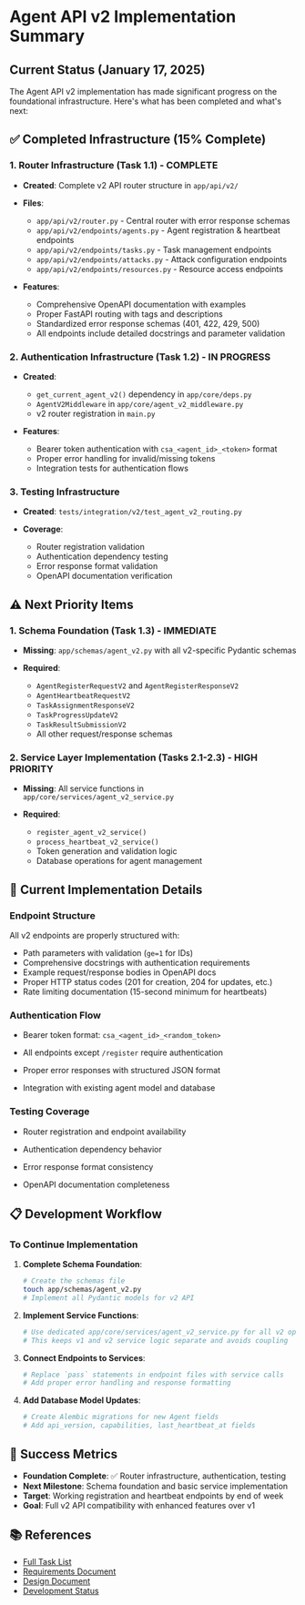 # Agent API v2 Implementation Summary

## Current Status (January 17, 2025)

The Agent API v2 implementation has made significant progress on the foundational infrastructure. Here's what has been completed and what's next:

## ✅ Completed Infrastructure (15% Complete)

### 1. Router Infrastructure (Task 1.1) - COMPLETE

- **Created**: Complete v2 API router structure in `app/api/v2/`

- **Files**:

  - `app/api/v2/router.py` - Central router with error response schemas
  - `app/api/v2/endpoints/agents.py` - Agent registration & heartbeat endpoints
  - `app/api/v2/endpoints/tasks.py` - Task management endpoints
  - `app/api/v2/endpoints/attacks.py` - Attack configuration endpoints
  - `app/api/v2/endpoints/resources.py` - Resource access endpoints

- **Features**:

  - Comprehensive OpenAPI documentation with examples
  - Proper FastAPI routing with tags and descriptions
  - Standardized error response schemas (401, 422, 429, 500)
  - All endpoints include detailed docstrings and parameter validation

### 2. Authentication Infrastructure (Task 1.2) - IN PROGRESS

- **Created**:

  - `get_current_agent_v2()` dependency in `app/core/deps.py`
  - `AgentV2Middleware` in `app/core/agent_v2_middleware.py`
  - v2 router registration in `main.py`

- **Features**:

  - Bearer token authentication with `csa_<agent_id>_<token>` format
  - Proper error handling for invalid/missing tokens
  - Integration tests for authentication flows

### 3. Testing Infrastructure

- **Created**: `tests/integration/v2/test_agent_v2_routing.py`

- **Coverage**:

  - Router registration validation
  - Authentication dependency testing
  - Error response format validation
  - OpenAPI documentation verification

## ⚠️ Next Priority Items

### 1. Schema Foundation (Task 1.3) - IMMEDIATE

- **Missing**: `app/schemas/agent_v2.py` with all v2-specific Pydantic schemas

- **Required**:

  - `AgentRegisterRequestV2` and `AgentRegisterResponseV2`
  - `AgentHeartbeatRequestV2`
  - `TaskAssignmentResponseV2`
  - `TaskProgressUpdateV2`
  - `TaskResultSubmissionV2`
  - All other request/response schemas

### 2. Service Layer Implementation (Tasks 2.1-2.3) - HIGH PRIORITY

- **Missing**: All service functions in `app/core/services/agent_v2_service.py`

- **Required**:

  - `register_agent_v2_service()`
  - `process_heartbeat_v2_service()`
  - Token generation and validation logic
  - Database operations for agent management

## 🔧 Current Implementation Details

### Endpoint Structure

All v2 endpoints are properly structured with:

- Path parameters with validation (`ge=1` for IDs)
- Comprehensive docstrings with authentication requirements
- Example request/response bodies in OpenAPI docs
- Proper HTTP status codes (201 for creation, 204 for updates, etc.)
- Rate limiting documentation (15-second minimum for heartbeats)

### Authentication Flow

- Bearer token format: `csa_<agent_id>_<random_token>`

- All endpoints except `/register` require authentication

- Proper error responses with structured JSON format

- Integration with existing agent model and database

### Testing Coverage

- Router registration and endpoint availability

- Authentication dependency behavior

- Error response format consistency

- OpenAPI documentation completeness

## 📋 Development Workflow

### To Continue Implementation

1. **Complete Schema Foundation**:

    ```bash
    # Create the schemas file
    touch app/schemas/agent_v2.py
    # Implement all Pydantic models for v2 API
    ```

2. **Implement Service Functions**:

    ```bash
    # Use dedicated app/core/services/agent_v2_service.py for all v2 operations
    # This keeps v1 and v2 service logic separate and avoids coupling
    ```

3. **Connect Endpoints to Services**:

    ```bash
    # Replace `pass` statements in endpoint files with service calls
    # Add proper error handling and response formatting
    ```

4. **Add Database Model Updates**:

    ```bash
    # Create Alembic migrations for new Agent fields
    # Add api_version, capabilities, last_heartbeat_at fields
    ```

## 🎯 Success Metrics

- **Foundation Complete**: ✅ Router infrastructure, authentication, testing
- **Next Milestone**: Schema foundation and basic service implementation
- **Target**: Working registration and heartbeat endpoints by end of week
- **Goal**: Full v2 API compatibility with enhanced features over v1

## 📚 References

- [Full Task List](.kiro/specs/phase-2b-agent-api-v2/tasks.md)
- [Requirements Document](.kiro/specs/phase-2b-agent-api-v2/requirements.md)
- [Design Document](.kiro/specs/phase-2b-agent-api-v2/design.md)
- [Development Status](agent-api-v2-status.md)
